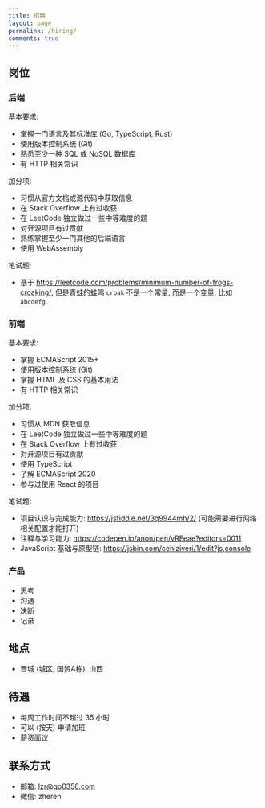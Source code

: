 ```yaml
---
title: 招聘
layout: page
permalink: /hiring/
comments: true
---
```


## 岗位

### 后端

基本要求:

- 掌握一门语言及其标准库 (Go, TypeScript, Rust)
- 使用版本控制系统 (Git)
- 熟悉至少一种 SQL 或 NoSQL 数据库
- 有 HTTP 相关常识

加分项:

- 习惯从官方文档或源代码中获取信息
- 在 Stack Overflow 上有过收获
- 在 LeetCode 独立做过一些中等难度的题
- 对开源项目有过贡献
- 熟练掌握至少一门其他的后端语言
- 使用 WebAssembly

笔试题:

- 基于 <https://leetcode.com/problems/minimum-number-of-frogs-croaking/>,
  但是青蛙的蛙鸣 `croak` 不是一个常量, 而是一个变量, 比如 `abcdefg`.

### 前端

基本要求:

- 掌握 ECMAScript 2015+
- 使用版本控制系统 (Git)
- 掌握 HTML 及 CSS 的基本用法
- 有 HTTP 相关常识

加分项:

- 习惯从 MDN 获取信息
- 在 LeetCode 独立做过一些中等难度的题
- 在 Stack Overflow 上有过收获
- 对开源项目有过贡献
- 使用 TypeScript
- 了解 ECMAScript 2020
- 参与过使用 React 的项目

笔试题:

- 项目认识与完成能力:
  <https://jsfiddle.net/3q9944mh/2/> (可能需要进行网络相关配置才能打开)
- 注释与学习能力:
  <https://codepen.io/anon/pen/vREeae?editors=0011>
- JavaScript 基础与原型链:
  <https://jsbin.com/cehiziveri/1/edit?js,console>

### 产品

- 思考
- 沟通
- 决断
- 记录

## 地点

- 晋城 (城区, 国贸A栋), 山西

## 待遇

- 每周工作时间不超过 35 小时
- 可以 (按天) 申请加班
- 薪资面议

## 联系方式

- 邮箱: <lzr@go0356.com>
- 微信: zheren
